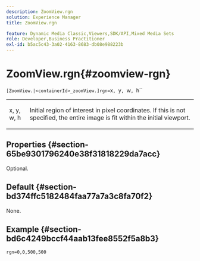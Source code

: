 ```yaml
---
description: ZoomView.rgn
solution: Experience Manager
title: ZoomView.rgn

feature: Dynamic Media Classic,Viewers,SDK/API,Mixed Media Sets
role: Developer,Business Practitioner
exl-id: b5ac5c43-3a02-4163-8683-db08e988223b
---
```

# ZoomView.rgn{#zoomview-rgn}

 ` [ZoomView.|<containerId>_zoomView.]rgn= `x`, `y`, `w`, `h``

<table id="table_A5BFF854E2064B048BF9AA8D576F7DA2"> 
 <tbody> 
  <tr> 
   <td colname="col1"> <p> <span class="codeph"> x</span>,<span class="codeph"> y</span>,<span class="codeph"> w</span>,<span class="codeph"> h</span> </p> </td> 
   <td colname="col2"> <p> Initial region of interest in pixel coordinates. If this is not specified, the entire image is fit within the initial viewport. </p> </td> 
  </tr> 
 </tbody> 
</table>

## Properties {#section-65be9301796240e38f31818229da7acc}

Optional.

## Default {#section-bd374ffc5182484faa77a7a3c8fa70f2}

None.

## Example {#section-bd6c4249bccf44aab13fee8552f5a8b3}

`rgn=0,0,500,500`
